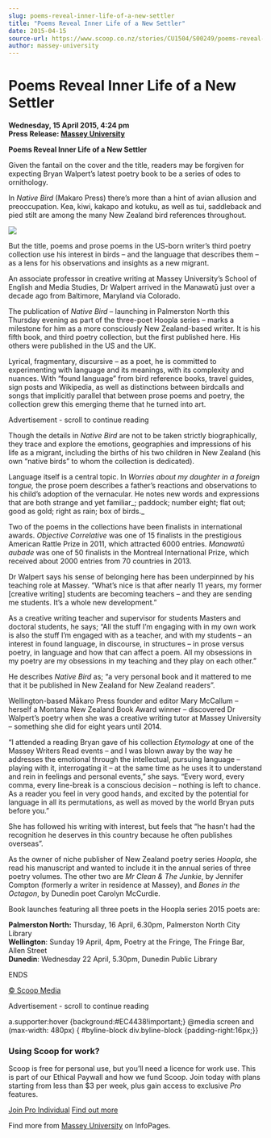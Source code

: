```yaml
---
slug: poems-reveal-inner-life-of-a-new-settler
title: "Poems Reveal Inner Life of a New Settler"
date: 2015-04-15
source-url: https://www.scoop.co.nz/stories/CU1504/S00249/poems-reveal-inner-life-of-a-new-settler.htm
author: massey-university
---
```

Poems Reveal Inner Life of a New Settler
========================================

**Wednesday, 15 April 2015, 4:24 pm**  
**Press Release: [Massey University](https://info.scoop.co.nz/Massey_University)**

**Poems Reveal Inner Life of a New Settler**

Given the fantail on the cover and the title, readers may be forgiven for expecting Bryan Walpert’s latest poetry book to be a series of odes to ornithology.

In _Native Bird_ (Makaro Press) there’s more than a hint of avian allusion and preoccupation. Kea, kiwi, kakapo and kotuku, as well as tui, saddleback and pied stilt are among the many New Zealand bird references throughout.

![](http://img.scoop.co.nz/stories/images/1504/poem.png)

But the title, poems and prose poems in the US-born writer’s third poetry collection use his interest in birds – and the language that describes them – as a lens for his observations and insights as a new migrant.

An associate professor in creative writing at Massey University’s School of English and Media Studies, Dr Walpert arrived in the Manawatū just over a decade ago from Baltimore, Maryland via Colorado.

The publication of _Native Bird_ – launching in Palmerston North this Thursday evening as part of the three-poet Hoopla series – marks a milestone for him as a more consciously New Zealand-based writer. It is his fifth book, and third poetry collection, but the first published here. His others were published in the US and the UK.

Lyrical, fragmentary, discursive – as a poet, he is committed to experimenting with language and its meanings, with its complexity and nuances. With “found language” from bird reference books, travel guides, sign posts and Wikipedia, as well as distinctions between birdcalls and songs that implicitly parallel that between prose poems and poetry, the collection grew this emerging theme that he turned into art.

Advertisement - scroll to continue reading





Though the details in _Native Bird_ are not to be taken strictly biographically, they trace and explore the emotions, geographies and impressions of his life as a migrant, including the births of his two children in New Zealand (his own “native birds” to whom the collection is dedicated).

Language itself is a central topic. In _Worries about my daughter in a foreign tongue,_ the prose poem describes a father’s reactions and observations to his child’s adoption of the vernacular. He notes new words and expressions that are both strange and yet familiar_; paddock; number eight; flat out; good as gold; right as rain; box of birds._

Two of the poems in the collections have been finalists in international awards. _Objective Correlative_ was one of 15 finalists in the prestigious American Rattle Prize in 2011, which attracted 6000 entries. _Manawatū aubade_ was one of 50 finalists in the Montreal International Prize, which received about 2000 entries from 70 countries in 2013.

Dr Walpert says his sense of belonging here has been underpinned by his teaching role at Massey. “What’s nice is that after nearly 11 years, my former \[creative writing\] students are becoming teachers – and they are sending me students. It’s a whole new development.”

As a creative writing teacher and supervisor for students Masters and doctoral students, he says; “All the stuff I’m engaging with in my own work is also the stuff I’m engaged with as a teacher, and with my students – an interest in found language, in discourse, in structures – in prose versus poetry, in language and how that can affect a poem. All my obsessions in my poetry are my obsessions in my teaching and they play on each other.”

He describes _Native Bird_ as; “a very personal book and it mattered to me that it be published in New Zealand for New Zealand readers”.

Wellington-based Mākaro Press founder and editor Mary McCallum – herself a Montana New Zealand Book Award winner – discovered Dr Walpert’s poetry when she was a creative writing tutor at Massey University – something she did for eight years until 2014.

“I attended a reading Bryan gave of his collection _Etymology_ at one of the Massey Writers Read events – and I was blown away by the way he addresses the emotional through the intellectual, pursuing language – playing with it, interrogating it – at the same time as he uses it to understand and rein in feelings and personal events,” she says. “Every word, every comma, every line-break is a conscious decision – nothing is left to chance. As a reader you feel in very good hands, and excited by the potential for language in all its permutations, as well as moved by the world Bryan puts before you.”

She has followed his writing with interest, but feels that “he hasn't had the recognition he deserves in this country because he often publishes overseas”.

As the owner of niche publisher of New Zealand poetry series _Hoopla_, she read his manuscript and wanted to include it in the annual series of three poetry volumes. The other two are _Mr Clean & The Junkie_, by Jennifer Compton (formerly a writer in residence at Massey), and _Bones in the Octagon_, by Dunedin poet Carolyn McCurdie.

Book launches featuring all three poets in the Hoopla series 2015 poets are:

**Palmerston North:** Thursday, 16 April, 6.30pm, Palmerston North City Library  
**Wellington**: Sunday 19 April, 4pm, Poetry at the Fringe, The Fringe Bar, Allen Street  
**Dunedin**: Wednesday 22 April, 5.30pm, Dunedin Public Library

ENDS

[© Scoop Media](http://www.scoop.co.nz/about/terms.html)  

Advertisement - scroll to continue reading



a.supporter:hover {background:#EC4438!important;} @media screen and (max-width: 480px) { #byline-block div.byline-block {padding-right:16px;}}

### Using Scoop for work?

Scoop is free for personal use, but you’ll need a licence for work use. This is part of our Ethical Paywall and how we fund Scoop. Join today with plans starting from less than $3 per week, plus gain access to exclusive _Pro_ features.  
  
[Join Pro Individual](https://pro.scoop.co.nz/Individual/?from=ProIn24) [Find out more](https://pro.scoop.co.nz/using-scoop-for-work/?from=ProIn24)

Find more from [Massey University](https://info.scoop.co.nz/Massey_University) on InfoPages.
